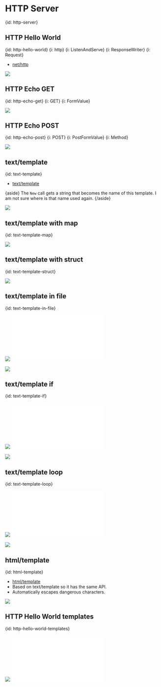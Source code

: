# HTTP Server
{id: http-server}


## HTTP Hello World
{id: http-hello-world}
{i: http}
{i: ListenAndServe}
{i: ResponseWriter}
{i: Request}

* [net/http](https://golang.org/pkg/net/http/)

![](examples/http-hello-world/http_hello_world.go)

## HTTP Echo GET
{id: http-echo-get}
{i: GET}
{i: FormValue}

![](examples/http-echo-get/http_echo_get.go)

## HTTP Echo POST
{id: http-echo-post}
{i: POST}
{i: PostFormValue}
{i: Method}

![](examples/http-echo-post/http_echo_post.go)

## text/template
{id: text-template}

* [text/template](https://golang.org/pkg/text/template/)

{aside}
The `New` call gets a string that becomes the name of this template. I am not sure where is that name used again.
{/aside}

![](examples/text-template/text_template.go)


## text/template with map
{id: text-template-map}

![](examples/text-template-map/text_template_map.go)

## text/template with struct
{id: text-template-struct}


![](examples/text-template-struct/text_template_struct.go)

## text/template in file
{id: text-template-in-file}

![](examples/text-template-file/text_template_file.go)
![](examples/text-template-file/main.txt)

![](examples/text-template-file/text_template_file.out)

## text/template if
{id: text-template-if}

![](examples/text-template-if/text_template_if.go)
![](examples/text-template-if/if.txt)

![](examples/text-template-if/text_template_if.out)

## text/template loop
{id: text-template-loop}

![](examples/text-template-loop/text_template_loop.go)
![](examples/text-template-loop/loop.txt)

![](examples/text-template-loop/text_template_loop.out)


## html/template
{id: html-template}

* [html/template](https://golang.org/pkg/html/template/)
* Based on text/template so it has the same API.
* Automatically escapes dangerous characters.

![](examples/html-template/html_template.go)


## HTTP Hello World templates
{id: http-hello-world-templates}

![](examples/http-hello-world-template/http_hello_world_template.go)
![](examples/http-hello-world-template/main.html)


